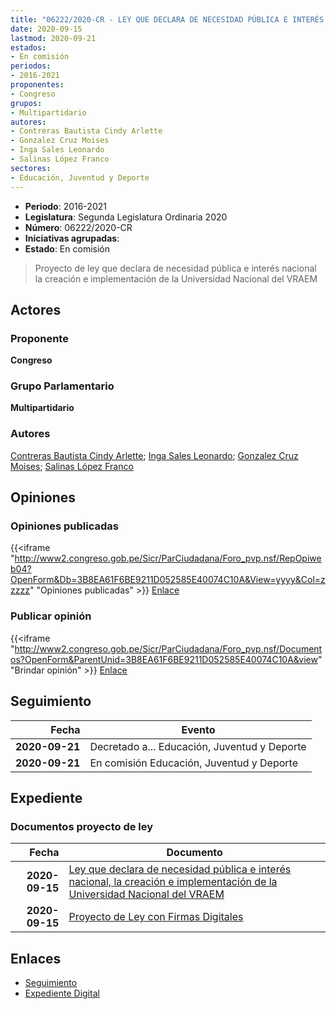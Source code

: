 ```yaml
---
title: "06222/2020-CR - LEY QUE DECLARA DE NECESIDAD PÚBLICA E INTERÉS NACIONAL LA CREACIÓN E IMPLEMENTACIÓN DE LA UNIVERSIDAD NACIONAL DEL VRAEM"
date: 2020-09-15
lastmod: 2020-09-21
estados:
- En comisión
periodos:
- 2016-2021
proponentes:
- Congreso
grupos:
- Multipartidario
autores:
- Contreras Bautista Cindy Arlette
- Gonzalez Cruz Moises
- Inga Sales Leonardo
- Salinas López Franco
sectores:
- Educación, Juventud y Deporte
---
```

- **Periodo**: 2016-2021
- **Legislatura**: Segunda Legislatura Ordinaria 2020
- **Número**: 06222/2020-CR
- **Iniciativas agrupadas**: 
- **Estado**: En comisión

> Proyecto de ley que declara de necesidad pública e interés nacional la creación e implementación de la Universidad Nacional del VRAEM


## Actores

### Proponente

**Congreso**

### Grupo Parlamentario

**Multipartidario**

### Autores

[Contreras Bautista Cindy Arlette](mailto:mailto:acontreras@congreso.gob.pe); [Inga Sales Leonardo](mailto:mailto:lingas@congreso.gob.pe); [Gonzalez Cruz Moises](mailto:mailto:mgonzalezc@congreso.gob.pe); [Salinas López Franco](mailto:mailto:fsalinas@congreso.gob.pe)

## Opiniones

### Opiniones publicadas

{{<iframe "http://www2.congreso.gob.pe/Sicr/ParCiudadana/Foro_pvp.nsf/RepOpiweb04?OpenForm&Db=3B8EA61F6BE9211D052585E40074C10A&View=yyyy&Col=zzzzz" "Opiniones publicadas" >}}
[Enlace](http://www2.congreso.gob.pe/Sicr/ParCiudadana/Foro_pvp.nsf/RepOpiweb04?OpenForm&Db=3B8EA61F6BE9211D052585E40074C10A&View=yyyy&Col=zzzzz)

### Publicar opinión

{{<iframe "http://www2.congreso.gob.pe/Sicr/ParCiudadana/Foro_pvp.nsf/Documentos?OpenForm&ParentUnid=3B8EA61F6BE9211D052585E40074C10A&view" "Brindar opinión" >}}
[Enlace](http://www2.congreso.gob.pe/Sicr/ParCiudadana/Foro_pvp.nsf/Documentos?OpenForm&ParentUnid=3B8EA61F6BE9211D052585E40074C10A&view)


## Seguimiento

| Fecha | Evento |
|------:|--------|
| **2020-09-21** | Decretado a... Educación, Juventud y Deporte |
| **2020-09-21** | En comisión Educación, Juventud y Deporte |

## Expediente

### Documentos proyecto de ley

| Fecha | Documento |
|------:|-----------|
| **2020-09-15** | [Ley que declara de necesidad pública e interés nacional, la creación e implementación de la Universidad Nacional del VRAEM](http://www.leyes.congreso.gob.pe/Documentos/2016_2021/Proyectos_de_Ley_y_de_Resoluciones_Legislativas/PL06222-20200915.pdf) |
| **2020-09-15** | [Proyecto de Ley con Firmas Digitales](http://www.leyes.congreso.gob.pe/Documentos/2016_2021/Proyectos_de_Ley_y_de_Resoluciones_Legislativas/Proyectos_Firmas_digitales/PL06222.pdf) |

## Enlaces

- [Seguimiento](http://www2.congreso.gob.pe/Sicr/TraDocEstProc/CLProLey2016.nsf/f7fff46988ca05b1052578e100829cc7/a4d0b95c289587ba052585e5000589fd?OpenDocument)
- [Expediente Digital](http://www2.congreso.gob.pe/Sicr/TraDocEstProc/Expvirt_2011.nsf/visbusqptramdoc1621/06222?opendocument)

